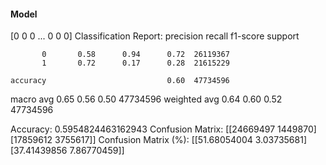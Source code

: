 #### Model
[0 0 0 ... 0 0 0]
Classification Report:
              precision    recall  f1-score   support

           0       0.58      0.94      0.72  26119367
           1       0.72      0.17      0.28  21615229

    accuracy                           0.60  47734596
   macro avg       0.65      0.56      0.50  47734596
weighted avg       0.64      0.60      0.52  47734596

Accuracy: 0.5954824463162943
Confusion Matrix:
[[24669497  1449870]
 [17859612  3755617]]
Confusion Matrix (%):
[[51.68054004  3.03735681]
 [37.41439856  7.86770459]]

